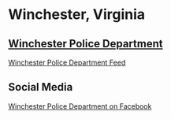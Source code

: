 # Winchester, Virginia

## [Winchester Police Department](http://winchesterpolice.org/)  
[Winchester Police Department Feed](http://winchesterpolice.org/feed)  

## Social Media  
[Winchester Police Department on Facebook](https://www.facebook.com/WinchesterVAPD/)

